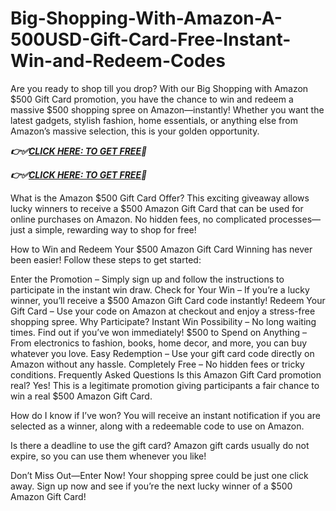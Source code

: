 # Big-Shopping-With-Amazon-A-500USD-Gift-Card-Free-Instant-Win-and-Redeem-Codes
Are you ready to shop till you drop? With our Big Shopping with Amazon $500 Gift Card promotion, you have the chance to win and redeem a massive $500 shopping spree on Amazon—instantly! Whether you want the latest gadgets, stylish fashion, home essentials, or anything else from Amazon’s massive selection, this is your golden opportunity.

***👉✅[CLICK HERE: TO GET FREE](https://btadeal.com/am7vc3x/)🔶***

***👉✅[CLICK HERE: TO GET FREE](https://btadeal.com/am7vc3x/)🔶***


What is the Amazon $500 Gift Card Offer?
This exciting giveaway allows lucky winners to receive a $500 Amazon Gift Card that can be used for online purchases on Amazon. No hidden fees, no complicated processes—just a simple, rewarding way to shop for free!

How to Win and Redeem Your $500 Amazon Gift Card
Winning has never been easier! Follow these steps to get started:

Enter the Promotion – Simply sign up and follow the instructions to participate in the instant win draw.
Check for Your Win – If you’re a lucky winner, you’ll receive a $500 Amazon Gift Card code instantly!
Redeem Your Gift Card – Use your code on Amazon at checkout and enjoy a stress-free shopping spree.
Why Participate?
Instant Win Possibility – No long waiting times. Find out if you’ve won immediately!
$500 to Spend on Anything – From electronics to fashion, books, home decor, and more, you can buy whatever you love.
Easy Redemption – Use your gift card code directly on Amazon without any hassle.
Completely Free – No hidden fees or tricky conditions.
Frequently Asked Questions
Is this Amazon Gift Card promotion real?
Yes! This is a legitimate promotion giving participants a fair chance to win a real $500 Amazon Gift Card.

How do I know if I’ve won?
You will receive an instant notification if you are selected as a winner, along with a redeemable code to use on Amazon.

Is there a deadline to use the gift card?
Amazon gift cards usually do not expire, so you can use them whenever you like!

Don’t Miss Out—Enter Now!
Your shopping spree could be just one click away. Sign up now and see if you’re the next lucky winner of a $500 Amazon Gift Card! 
